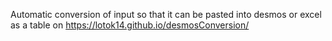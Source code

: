 Automatic conversion of input so that it can be pasted into desmos or excel as a table on https://lotok14.github.io/desmosConversion/
